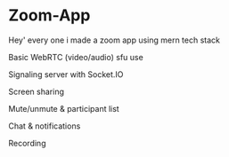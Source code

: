 # Zoom-App
Hey' every one i made a zoom app using mern tech stack 

Basic WebRTC (video/audio) sfu use 

Signaling server with Socket.IO 

Screen sharing

Mute/unmute & participant list

Chat & notifications

Recording

